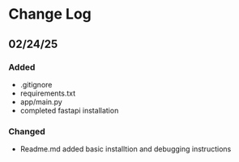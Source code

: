 # Change Log
## 02/24/25
### Added
- .gitignore
- requirements.txt
- app/main.py
- completed fastapi installation

### Changed
- Readme.md added basic installtion and debugging instructions

